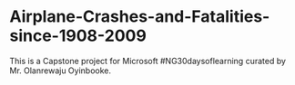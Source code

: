 # Airplane-Crashes-and-Fatalities-since-1908-2009
This is a Capstone project for Microsoft #NG30daysoflearning curated by Mr. Olanrewaju Oyinbooke.
